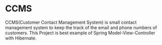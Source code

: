 # CCMS
CCMS(Customer Contact Management System) is small contact management system to keep the track of the email and phone numbers of customers. 
This Project is best example of Spring Model-View-Controller with Hibernate.
